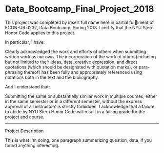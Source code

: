 # Data_Bootcamp_Final_Project_2018

This project was completed by insert full name here in partial fullment of ECON-UB.0232,
Data Bootcamp, Spring 2018. I certify that the NYU Stern Honor Code applies to this project.

In particular, I have:

Clearly acknowledged the work and efforts of others when submitting written work as our own.
The incorporation of the work of others{including but not limited to their ideas, data, creative
expression, and direct quotations (which should be designated with quotation marks), or para-
phrasing thereof{ has been fully and appropriately referenced using notations both in the text
and the bibliography.

And I understand that:

Submitting the same or substantially similar work in multiple courses, either in the same semester
or in a different semester, without the express approval of all instructors is strictly forbidden.
I acknowledge that a failure to abide by NYU Stern Honor Code will result in a failing grade for
the project and course.

---

Project Description

This is what I'm doing, one paragraph summarizing question, data, if you found anything interesting. 

